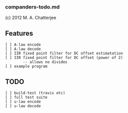 ### companders-todo.md

(c)  2012 M. A. Chatterjee 

## Features
	[ ] A-law encode
	[ ] A-law decode
	[ ] IIR fixed point filter for DC offset estimatation 
	[ ] IIR fixed point filter for DC offset (power of 2)
			-- allows no divides  
	[ ] example program


## TODO
	[ ] build-test (travis etc)
	[ ] full test suite
	[ ] u-law encode
	[ ] u-law decode

